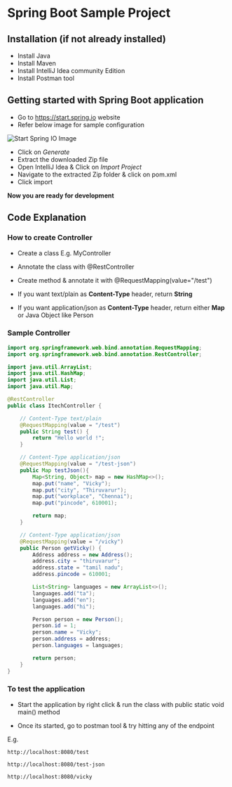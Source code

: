 # Spring Boot Sample Project

## Installation (if not already installed)

* Install Java
* Install Maven
* Install IntelliJ Idea community Edition
* Install Postman tool

## Getting started with Spring Boot application

* Go to https://start.spring.io website
* Refer below image for sample configuration

![Start Spring IO Image](https://i.ibb.co/gMVkqbg/Screenshot-2020-08-06-at-10-10-40-PM.png)

* Click on *Generate*
* Extract the downloaded Zip file
* Open IntelliJ Idea & Click on *Import Project*
* Navigate to the extracted Zip folder & click on pom.xml
* Click import


**Now you are ready for development**

## Code Explanation

### How to create Controller

* Create a class E.g. MyController
* Annotate the class with @RestController
* Create method & annotate it with @RequestMapping(value="/test")

* If you want text/plain as **Content-Type** header, return **String**
* If you want application/json as **Content-Type** header, return either **Map** or Java Object like Person

### Sample Controller

```java
import org.springframework.web.bind.annotation.RequestMapping;
import org.springframework.web.bind.annotation.RestController;

import java.util.ArrayList;
import java.util.HashMap;
import java.util.List;
import java.util.Map;

@RestController
public class ItechController {

    // Content-Type text/plain
    @RequestMapping(value = "/test")
    public String test() {
        return "Hello world !";
    }

    // Content-Type application/json
    @RequestMapping(value = "/test-json")
    public Map testJson(){
        Map<String, Object> map = new HashMap<>();
        map.put("name", "Vicky");
        map.put("city", "Thiruvarur");
        map.put("workplace", "Chennai");
        map.put("pincode", 610001);

        return map;
    }

    // Content-Type application/json
    @RequestMapping(value = "/vicky")
    public Person getVicky() {
        Address address = new Address();
        address.city = "thiruvarur";
        address.state = "tamil nadu";
        address.pincode = 610001;

        List<String> languages = new ArrayList<>();
        languages.add("ta");
        languages.add("en");
        languages.add("hi");

        Person person = new Person();
        person.id = 1;
        person.name = "Vicky";
        person.address = address;
        person.languages = languages;

        return person;
    }
}
```
### To test the application

* Start the application by right click & run the class with public static void main() method

* Once its started, go to postman tool & try hitting any of the endpoint

E.g. 

```
http://localhost:8080/test

http://localhost:8080/test-json

http://localhost:8080/vicky
```
